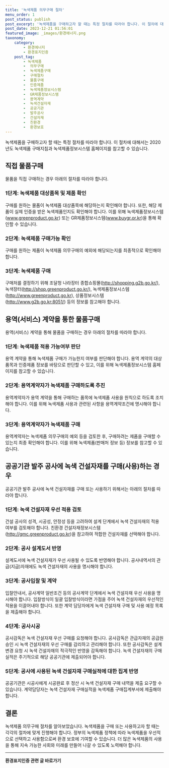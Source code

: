 ```yaml
---
title: '녹색제품 의무구매 절차'
menu_order: 1
post_status: publish
post_excerpt: '녹색제품을 구매하고자 할 때는 특정 절차를 따라야 합니다. 이 절차에 대해서는 2020년도 녹색제품 구매지침과 녹색제품정보시스템 홈페이지를 참고할 수 있습니다.'
post_date: 2023-12-21 01:56:01
featured_image: _images/환경에너지.png
taxonomy:
    category:
        - 환경에너지
        - 환경표지인증
    post_tag:
        - 녹색제품
        -  의무구매
        -  녹색제품구매
        -  구매절차
        -  물품구매
        -  인증제품
        -  녹색제품정보시스템
        -  GR제품정보시스템
        -  용역계약
        -  녹색건설자재
        -  공공기관
        -  발주공사
        -  건설자재
        -  친환경
        -  환경보호
---
```



녹색제품을 구매하고자 할 때는 특정 절차를 따라야 합니다. 이 절차에 대해서는 2020년도 녹색제품 구매지침과 녹색제품정보시스템 홈페이지를 참고할 수 있습니다.

## 직접 물품구매

물품을 직접 구매하는 경우 아래의 절차를 따라야 합니다.

### 1단계: 녹색제품 대상품목 및 제품 확인

구매를 원하는 물품이 녹색제품 대상품목에 해당하는지 확인해야 합니다. 또한, 해당 제품이 실제 인증을 받은 녹색제품인지도 확인해야 합니다. 이를 위해 녹색제품정보시스템(www.greenproduct.go.kr) 또는 GR제품정보시스템(www.buygr.or.kr)을 통해 확인할 수 있습니다.

### 2단계: 녹색제품 구매가능 확인

구매를 원하는 제품이 녹색제품 의무구매의 예외에 해당되는지를 최종적으로 확인해야 합니다.

### 3단계: 녹색제품 구매

구매처를 결정하기 위해 조달청 나라장터 종합쇼핑몰(http://shopping.g2b.go.kr/), 녹색장터(http://shop.greenproduct.go.kr/), 녹색제품정보시스템(http://www.greenproduct.go.kr), 상품정보시스템(http://www.g2b.go.kr:8051/) 등의 정보를 참고해야 합니다.

## 용역(서비스) 계약을 통한 물품구매

용역(서비스) 계약을 통해 물품을 구매하는 경우 아래의 절차를 따라야 합니다.

### 1단계: 녹색제품 적용 가능여부 판단

용역 계약을 통해 녹색제품 구매가 가능한지 여부를 판단해야 합니다. 용역 계약의 대상품목과 인증제품 정보를 바탕으로 판단할 수 있고, 이를 위해 녹색제품정보시스템 홈페이지를 참고할 수 있습니다.

### 2단계: 용역계약자가 녹색제품 구매하도록 추진

용역계약자가 용역 계약을 통해 구매하는 품목에 녹색제품 사용을 원칙으로 하도록 조치해야 합니다. 이를 위해 녹색제품 사용과 관련된 사항을 용역계약조건에 명시해야 합니다.

### 3단계: 용역계약자가 녹색제품 구매

용역계약자는 녹색제품 의무구매의 예외 등을 검토한 후, 구매하려는 제품을 구매할 수 있는지 최종 확인해야 합니다. 이를 위해 녹색제품(판매처 정보 등) 정보를 참고할 수 있습니다.

## 공공기관 발주 공사에 녹색 건설자재를 구매(사용)하는 경우

공공기관 발주 공사에 녹색 건설자재를 구매 또는 사용하기 위해서는 아래의 절차를 따라야 합니다.

### 1단계: 녹색 건설자재 우선 적용 검토

건설 공사의 성격, 시공성, 안정성 등을 고려하여 설계 단계에서 녹색 건설자재의 적용 여부를 검토해야 합니다. 친환경 건설자재정보시스템 (http://gmc.greenproduct.go.kr)을 참고하여 적합한 건설자재를 선택해야 합니다.

### 2단계: 공사 설계도서 반영

설계도서에 녹색 건설자재가 우선 사용될 수 있도록 반영해야 합니다. 공사내역서의 관급(지급)자재에도 녹색 건설자재의 사용을 명시해야 합니다.

### 3단계: 공사입찰 및 계약

입찰안내서, 공사계약 일반조건 등의 공사계약 단계에서 녹색 건설자재 우선 사용을 명시해야 합니다. 입찰방식이 일괄 입찰방식이라면 가점을 주어 녹색 건설자재의 우선적인 적용을 이끌어내야 합니다. 또한 계약 담당자에게 녹색 건설자재 구매 및 사용 예정 목록을 제출해야 합니다.

### 4단계: 공사시공

공사감독은 녹색 건설자재 우선 구매를 요청해야 합니다. 공사감독은 관급자재의 공급원 승인 시 녹색 건설자재의 우선 구매를 감리하고 관리해야 합니다. 또한 공사감독은 설계 변경 요청 시 녹색 건설자재의 적극적인 반영을 감독해야 합니다. 녹색 건설자재의 구매실적은 주기적으로 해당 공공기관에 제출되어야 합니다.

### 5단계: 공사에 사용된 녹색 건설자재 구매실적에 대한 집계 반영

공공기관은 시공사에게 시공완료 후 정산 시 녹색 건설자재 구매 내역을 제출 요구할 수 있습니다. 계약담당자는 녹색 건설자재 구매실적을 녹색제품 구매집계부서에 제출해야 합니다.

## 결론

녹색제품 의무구매 절차를 알아보았습니다. 녹색제품을 구매 또는 사용하고자 할 때는 각각의 절차에 맞게 진행해야 합니다. 정부의 녹색제품 정책에 따라 녹색제품을 우선적으로 선택하고 사용함으로써 환경 보호에 기여할 수 있습니다. 더 많은 녹색제품의 사용을 통해 지속 가능한 사회와 미래를 만들어 나갈 수 있도록 노력해야 합니다.
<!-- wp:separator -->
<hr class="wp-block-separator has-alpha-channel-opacity"/>
<!-- /wp:separator -->

<!-- wp:group {"backgroundColor":"base","layout":{"type":"constrained"}} -->
<div class="wp-block-group has-base-background-color has-background"><!-- wp:paragraph {"align":"center","fontSize":"medium"} -->
<p class="has-text-align-center has-large-font-size"><strong>환경표지인증 관련 글 바로가기</strong></p>
<!-- /wp:paragraph -->


<!-- wp:latest-posts
{"categories":[{"id":35284,"count":19,"description":"","link":"https://uknowlaw.com/category/%ed%99%98%ea%b2%bd%ed%91%9c%ec%a7%80%ec%9d%b8%ec%a6%9d/","name":"환경표지인증","slug":"환경표지인증","taxonomy":"category","parent":0,"meta":[],"_links":{"self":[{"href":"https://uknowlaw.com/wp-json/wp/v2/categories/35284"}],"collection":[{"href":"https://uknowlaw.com/wp-json/wp/v2/categories"}],"about":[{"href":"https://uknowlaw.com/wp-json/wp/v2/taxonomies/category"}],"wp:post_type":[{"href":"https://uknowlaw.com/wp-json/wp/v2/posts?categories=35284"}],"curies":[{"name":"wp","href":"https://api.w.org/{rel}","templated":true}]}}],"postsToShow":100,"excerptLength":28,"postLayout":"grid","columns":2,"featuredImageAlign":"left","featuredImageSizeSlug":"large","fontSize":"small"} /--></div>
<!-- /wp:group -->